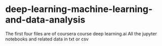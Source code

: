 # deep-learning-machine-learning-and-data-analysis
The first four files are of coursera course deep learning.ai
All the jupyter notebooks and related data in txt or csv
